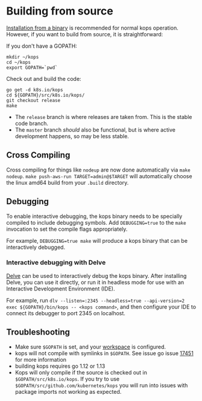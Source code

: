 # Building from source

[Installation from a binary](../install.md) is recommended for normal kops operation.  However, if you want
to build from source, it is straightforward:

If you don't have a GOPATH:

```
mkdir ~/kops
cd ~/kops
export GOPATH=`pwd`
```

Check out and build the code:

```
go get -d k8s.io/kops
cd ${GOPATH}/src/k8s.io/kops/
git checkout release
make
```

* The `release` branch is where releases are taken from.  This is the stable code branch.
* The `master` branch  _should_ also be functional, but is where active development happens, so may be less stable.

## Cross Compiling

Cross compiling for things like `nodeup` are now done automatically via `make nodeup`. `make push-aws-run TARGET=admin@$TARGET` will automatically choose the linux amd64 build from your `.build` directory.

## Debugging

To enable interactive debugging, the kops binary needs to be specially compiled to include debugging symbols.
Add `DEBUGGING=true` to the `make` invocation to set the compile flags appropriately.

For example, `DEBUGGING=true make` will produce a kops binary that can be interactively debugged.

### Interactive debugging with Delve

[Delve](https://github.com/derekparker/delve) can be used to interactively debug the kops binary.
After installing Delve, you can use it directly, or run it in headless mode for use with an
Interactive Development Environment (IDE).

For example, run `dlv --listen=:2345 --headless=true --api-version=2 exec ${GOPATH}/bin/kops -- <kops command>`,
and then configure your IDE to connect its debugger to port 2345 on localhost.

## Troubleshooting

 - Make sure `$GOPATH` is set, and your [workspace](https://golang.org/doc/code.html#Workspaces) is configured.
 - kops will not compile with symlinks in `$GOPATH`. See issue go issue [17451](https://github.com/golang/go/issues/17451) for more information
 - building kops requires go 1.12 or 1.13
 - Kops will only compile if the source is checked out in `$GOPATH/src/k8s.io/kops`. If you try to use `$GOPATH/src/github.com/kubernetes/kops` you will run into issues with package imports not working as expected.
